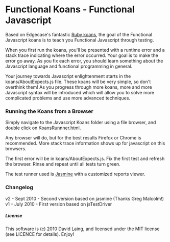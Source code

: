 # Functional Koans - Functional Javascript #

Based on Edgecase's fantastic 
[Ruby koans](http://github.com/edgecase/ruby_koans), the goal of the
Functional Javascript koans is to teach you Functional Javascript through
testing.

When you first run the koans, you'll be presented with a runtime error and a
stack trace indicating where the error occurred. Your goal is to make the
error go away. As you fix each error, you should learn something about the
Javascript language and functional programming in general.

Your journey towards Javascript enlightenment starts in the koans/AboutExpects.js file. These
koans will be very simple, so don't overthink them! As you progress through
more koans, more and more Javascript syntax will be introduced which will allow
you to solve more complicated problems and use more advanced techniques.

### Running the Koans from a Browser

Simply navigate to the Javascript Koans folder using a file browser, and
double click on KoansRunnner.html. 

Any browser will do, but for the best results Firefox or Chrome is
recommended. More stack trace information shows up for javascript on this
browsers.

The first error will be in koans/AboutExpects.js. Fix the first test and
refresh the browser. Rinse and repeat until all tests turn green.

The test runner used is [Jasmine](http://pivotal.github.com/jasmine/) with a
customized reports viewer.

### Changelog

v2 - Sept 2010 - Second version based on jasmine (Thanks Greg Malcolm!)
v1 - July 2010 - First version based on jsTestDriver

##### License

This software is (c) 2010 David Laing, and licensed under the MIT license (see
LICENCE for details).  Enjoy!
